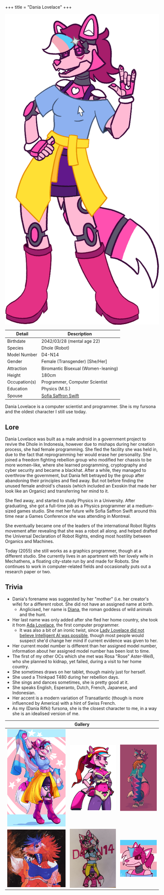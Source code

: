 +++
title = "Dania Lovelace"
+++

![A drawing of Dania Lovelace, Model Number D4-N14](/images/originalcharacters/dania-lovelace/DaniaLovelace.png)

| Detail        | Description                                             |
| ------------- | ------------------------------------------------------- |
| Birthdate     | 2042/03/28 (mental age 22)                              |
| Species       | Dhole (Robot)                                           |
| Model Number  | D4-N14                                                  |
| Gender        | Female (Transgender) \[She/Her\]                        |
| Attraction    | Biromantic Bisexual (Women-leaning)                     |
| Height        | 180cm                                                   |
| Occupation(s) | Programmer, Computer Scientist                          |
| Education     | Physics (M.S.)                                          |
| Spouse        | [Sofia Saffron Swift](/originalcharacters/sofia-swift/) |

Dania Lovelace is a computer scientist and programmer. She is my fursona and the oldest character I still use today.

## Lore

Dania Lovelace was built as a male android in a government project to revive the Dhole in Indonesia, however due to mishaps during her creation process, she had female programming. She fled the facility she was held in, due to the fact that reprogramming her would erase her personality. She joined a freedom fighting rebellion group who modified her chassis to be more women-like, where she learned programming, cryptography and cyber security and became a blackhat. After a while, they managed to overthrow the government, but Dania felt betrayed by the group after abandoning their principles and fled away. But not before finding the unused female android's chassis (which included an Exoskin that made her look like an Organic) and transferring her mind to it.

She fled away, and started to study Physics in a University. After graduating, she got a full-time job as a Physics programmer at a medium-sized games studio. She met her future wife Sofia Saffron Swift around this time near a Games Conference she was attending in Montreal.

She eventually became one of the leaders of the international Robot Rights movement after revealing that she was a robot all along. and helped drafted the Universal Declaration of Robot Rights, ending most hostility between Organics and Machines.

Today (2055) she still works as a graphics programmer, though at a different studio. She currently lives in an apartment with her lovely wife in Mechathens, a floating city-state run by and made for Robots. She continues to work in computer-related fields and occasionally puts out a research paper or two.

## Trivia

- Dania's forename was suggested by her "mother" (i.e. her creator's wife) for a different robot. She did not have an assigned name at birth.
  - Anglicised, her name is [Diana](https://en.wikipedia.org/wiki/Diana_(mythology)), the roman goddess of wild animals and the hunt.
- Her last name was only added after she fled her home country, she took it from [Ada Lovelace](https://en.wikipedia.org/wiki/Ada_Lovelace), the first computer programmer.
  - It was also a bit of an ironic twist, since [Lady Lovelace did not believe Intelligent AI was possible](https://academic.oup.com/mind/article/LIX/236/433/986238#164226550:~:text=(6)%20Lady%20Lovelace%27s%20Objection), though most people would suspect she'd change her mind if current evidence was given to her.
- Her current model number is different than her assigned model number, information about her assigned model number has been lost to time.
- The first of my other OCs which she met was Rosa "Rose" Aster-Weiß, who she planned to kidnap, yet failed, during a visit to her home country.
- She sometimes draws on her tablet, though mainly just for herself.
- She used a Thinkpad T480 during her rebellion days.
- She sings and dances sometimes, she is pretty good at it.
- She speaks English, Esperanto, Dutch, French, Japanese, and Indonesian.
- Her accent is a modern variation of Transatlantic (though is more influenced by America) with a hint of Swiss French.
- As my (Dania Rifki) fursona, she is the closest character to me, in a way she is an idealised version of me.

<table class="gallery">
<thead>
<tr>
<th colspan="3">Gallery</th>
</tr>
</thead>
<tbody>
<tr>
<td ><img src="/images/originalcharacters/dania-lovelace/CibeleeBunnie_Kaleidosium.jpg" alt="Pride Art of Dania made by CibeleeBunnie on DeviantArt, She&#39;s flying the Transgender Flag"></td>
<td ><img src="/images/originalcharacters/dania-lovelace/RHG-Dania_Boots_Portrait.png" alt="Dania as Risky Boots by RHG1951 on Twitter"></td>
<td ><img src="/images/originalcharacters/dania-lovelace/PashmashhDaniaKebayaRobot.png" alt="Dania in an Encim Kebaya by Pashmashh on Instagram, I love how they did the sarong"></td>
</tr>
<tr>
<td ><img src="/images/originalcharacters/dania-lovelace/ReubenPunkDania.jpg" alt="Punk-looking Dania done by Reuben on Instagram, I love the dark colours"></td>
<td ><img src="/images/originalcharacters/dania-lovelace/MilkyWayLynx_Dania.jpg" alt="Traditional Chibi Art of Dania done by MLynx56 on Twitter!"></td>
<td ><img src="/images/originalcharacters/dania-lovelace/VeeSheep-Comm_ICON_-_Kanoie_-_Dania_Birthday.png" alt="Dania PFP drawn by VeeSheep for my birthday, commissioned by KanoieAwesome"></td>
</tr>
</tbody>
</table>
